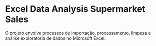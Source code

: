 # Excel Data Analysis Supermarket Sales

O projeto envolve processos de importação, processamento, limpeza e análise exploratória de dados no Microsoft Excel.
